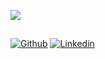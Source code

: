 <p>
    <img src="https://github-readme-stats.vercel.app/api/top-langs/?username=yumingchangsabodota&layout=compact&langs_count=4&card_width=245&theme=dark" />
</p>

<h2></h2>

[![Github](https://img.shields.io/badge/-Github-000?style=for-the-badge&logo=Github&logoColor=white)](https://github.com/yumingchangsabodota)
[![Linkedin](https://img.shields.io/badge/-LinkedIn-blue?style=for-the-badge&logo=Linkedin&logoColor=white)]([https://www.linkedin.com/in/pavol-noha-0220184a/](https://www.linkedin.com/in/yu-ming-%EF%BC%88ziv-chang-006417b3/))
